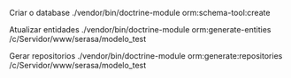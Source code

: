 
Criar o database
./vendor/bin/doctrine-module orm:schema-tool:create

Atualizar entidades
./vendor/bin/doctrine-module orm:generate-entities /c/Servidor/www/serasa/modelo_test

Gerar repositorios
./vendor/bin/doctrine-module  orm:generate:repositories /c/Servidor/www/serasa/modelo_test